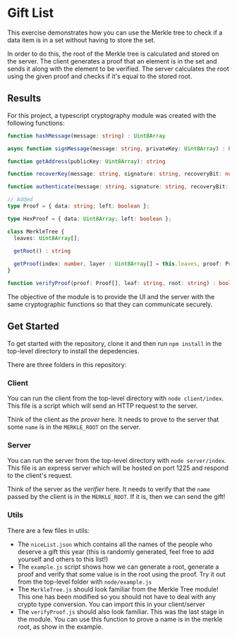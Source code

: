# Gift List
This exercise demonstrates how you can use the Merkle tree to check if a data item is in a set without having to store the set.

In order to do this, the root of the Merkle tree is calculated and stored on the server. The client generates a proof that an element is in the set and sends it along with the element to be verified. The server calculates the root using the given proof and checks if it's equal to the stored root.

## Results
For this project, a typescript cryptography module was created with the following functions:
```typescript
function hashMessage(message: string) : Uint8Array

async function signMessage(message: string, privateKey: Uint8Array) : Promise<[string, number]>

function getAddress(publicKey: Uint8Array): string

function recoverKey(message: string, signature: string, recoveryBit: number): Uint8Array

function authenticate(message: string, signature: string, recoveryBit: number): [boolean, string]

// Added
type Proof = { data: string; left: boolean };

type HexProof = { data: Uint8Array; left: boolean };

class MerkleTree {
  leaves: Uint8Array[];
  
  getRoot() : string

  getProof(index: number, layer : Uint8Array[] = this.leaves, proof: Proof[] = []): Proof[]
}

function verifyProof(proof: Proof[], leaf: string, root: string) : boolean
```

The objective of the module is to provide the UI and the server with the same cryptographic functions so that they can communicate securely.
## Get Started
To get started with the repository, clone it and then run `npm install` in the top-level directory to install the depedencies.

There are three folders in this repository:

### Client

You can run the client from the top-level directory with `node client/index`. This file is a script which will send an HTTP request to the server.

Think of the client as the _prover_ here. It needs to prove to the server that some `name` is in the `MERKLE_ROOT` on the server. 

### Server

You can run the server from the top-level directory with `node server/index`. This file is an express server which will be hosted on port 1225 and respond to the client's request.

Think of the server as the _verifier_ here. It needs to verify that the `name` passed by the client is in the `MERKLE_ROOT`. If it is, then we can send the gift! 

### Utils

There are a few files in utils:

- The `niceList.json` which contains all the names of the people who deserve a gift this year (this is randomly generated, feel free to add yourself and others to this list!)
- The `example.js` script shows how we can generate a root, generate a proof and verify that some value is in the root using the proof. Try it out from the top-level folder with `node/example.js`
- The `MerkleTree.js` should look familiar from the Merkle Tree module! This one has been modified so you should not have to deal with any crypto type conversion. You can import this in your client/server
- The `verifyProof.js` should also look familiar. This was the last stage in the module. You can use this function to prove a name is in the merkle root, as show in the example.
